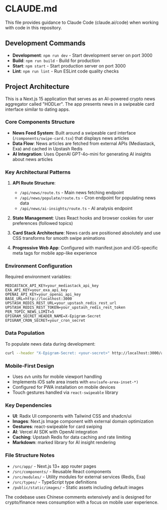 # CLAUDE.md

This file provides guidance to Claude Code (claude.ai/code) when working with code in this repository.

## Development Commands

- **Development**: `npm run dev` - Start development server on port 3000
- **Build**: `npm run build` - Build for production
- **Start**: `npm start` - Start production server on port 3000
- **Lint**: `npm run lint` - Run ESLint code quality checks

## Project Architecture

This is a Next.js 15 application that serves as an AI-powered crypto news aggregator called "HODLer". The app presents news in a swipeable card interface similar to dating apps.

### Core Components Structure

- **News Feed System**: Built around a swipeable card interface (`/components/swipe-card.tsx`) that displays news articles
- **Data Flow**: News articles are fetched from external APIs (Mediastack, Exa) and cached in Upstash Redis
- **AI Integration**: Uses OpenAI GPT-4o-mini for generating AI insights about news articles

### Key Architectural Patterns

1. **API Route Structure**: 
   - `/api/news/route.ts` - Main news fetching endpoint
   - `/api/news/populate/route.ts` - Cron endpoint for populating news data
   - `/api/news/ai-insights/route.ts` - AI analysis endpoint

2. **State Management**: Uses React hooks and browser cookies for user preferences (followed topics)

3. **Card Stack Architecture**: News cards are positioned absolutely and use CSS transforms for smooth swipe animations

4. **Progressive Web App**: Configured with manifest.json and iOS-specific meta tags for mobile app-like experience

### Environment Configuration

Required environment variables:
```
MEDIASTACK_API_KEY=your_mediastack_api_key
EXA_API_KEY=your_exa_api_key
OPENAI_API_KEY=your_openai_api_key
BASE_URL=http://localhost:3000
UPSTASH_REDIS_REST_URL=your_upstash_redis_rest_url
UPSTASH_REDIS_REST_TOKEN=your_upstash_redis_rest_token
PER_TOPIC_NEWS_LIMIT=5
EPIGRAM_SECRET_HEADER_NAME=X-Epigram-Secret
EPIGRAM_CRON_SECRET=your_cron_secret
```

### Data Population

To populate news data during development:
```bash
curl --header "X-Epigram-Secret: <your-secret>" http://localhost:3000/api/news/populate
```

### Mobile-First Design

- Uses `dvh` units for mobile viewport handling
- Implements iOS safe area insets with `env(safe-area-inset-*)`
- Configured for PWA installation on mobile devices
- Touch gestures handled via `react-swipeable` library

### Key Dependencies

- **UI**: Radix UI components with Tailwind CSS and shadcn/ui
- **Images**: Next.js Image component with external domain optimization
- **Gestures**: react-swipeable for card swiping
- **AI**: Vercel AI SDK with OpenAI integration
- **Caching**: Upstash Redis for data caching and rate limiting
- **Markdown**: marked library for AI insight rendering

### File Structure Notes

- `/src/app/` - Next.js 13+ app router pages
- `/src/components/` - Reusable React components
- `/src/modules/` - Utility modules for external services (Redis, Exa)
- `/src/types/` - TypeScript type definitions
- `/public/static/images/` - Static assets including default images

The codebase uses Chinese comments extensively and is designed for crypto/finance news consumption with a focus on mobile user experience.